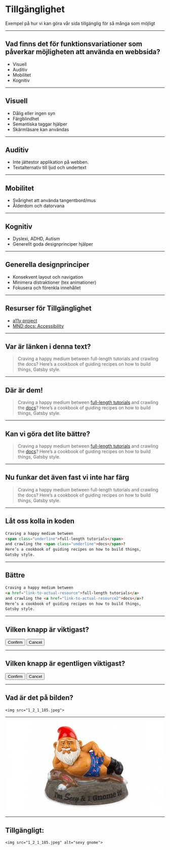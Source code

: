 # Tillgänglighet

Exempel på hur vi kan göra vår sida tillgänglig för så många som möjligt

---

## Vad finns det för funktionsvariationer som påverkar möjligheten att använda en webbsida?

* Visuell
* Auditiv
* Mobilitet
* Kognitiv

---

## Visuell
* Dålig eller ingen syn
* Färgblindhet
* Semantiska taggar hjälper
* Skärmläsare kan användas

---

## Auditiv
* Inte jättestor applikation på webben.
* Textalternativ till ljud och undertext

---

## Mobilitet
* Svårighet att använda tangentbord/mus
* Ålderdom och datorvana
---

## Kognitiv
* Dyslexi, ADHD, Autism
* Generellt goda designprinciper hjälper

---

## Generella designprinciper
* Konsekvent layout och navigation
* Minimera distraktioner (tex animationer)
* Fokusera och förenkla innehållet

---

## Resurser för Tillgänglighet

* [a11y project](https://a11yproject.com/checklist/)
* [MND docs: Accessibility](https://developer.mozilla.org/en-US/docs/Web/Accessibility)

---

## Var är länken i denna text?

>Craving a happy medium between full-length tutorials and crawling the docs? Here’s a cookbook of guiding recipes on how to build things, Gatsby style.

---

## Där är dem!

>Craving a happy medium between <a href="#">full-length tutorials</a> and crawling the <a href="#">docs</a>? Here’s a cookbook of guiding recipes on how to build things, Gatsby style.

---

## Kan vi göra det lite bättre?

>Craving a happy medium between <a class="underline" href="#">full-length tutorials</a> and crawling the <a class="underline" href="#">docs</a>? Here’s a cookbook of guiding recipes on how to build things, Gatsby style.

---

## Nu funkar det även fast vi inte har färg

>Craving a happy medium between <span class="underline">full-length tutorials</span> and crawling the <span class="underline">docs</span>? Here’s a cookbook of guiding recipes on how to build things, Gatsby style.

---

## Låt oss kolla in koden

```html
Craving a happy medium between
<span class="underline">full-length tutorials</span>
and crawling the <span class="underline">docs</span>?
Here’s a cookbook of guiding recipes on how to build things,
Gatsby style.
```

---

## Bättre

```html
Craving a happy medium between
<a href="link-to-actual-resource">full-length tutorials</a>
and crawling the <a href="link-to-actual-resource2">docs</a>?
Here’s a cookbook of guiding recipes on how to build things,
Gatsby style.
```

---

## Vilken knapp är viktigast?

<button class="gray">Confirm</button>
<button class="gray">Cancel</button>

---

## Vilken knapp är egentligen viktigast?

<button class="gray">Confirm</button>
<button>Cancel</button>

---

## Vad är det på bilden?

```
<img src="1_2_1_185.jpeg">
```

---

<img src="1_2_1_185.jpeg">

---

## Tillgängligt:

```
<img src="1_2_1_185.jpeg" alt="sexy gnome">
```